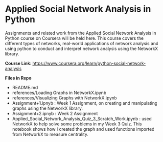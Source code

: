 # Applied Social Network Analysis in Python

Assignments and related work from the Applied Social Network Analysis in Python course on Coursera will be held here. This course covers the different types of networks, real-world applications of network analysis and using python to conduct and interpret network analysis using the NetworkX library. 

**Course Link**: https://www.coursera.org/learn/python-social-network-analysis

**Files in Repo**
* README.md
* references/Loading Graphs in NetworkX.ipynb
* references/Visualizing Graphs with NetworkX.ipynb
* Assignment+1.ipnyb : Week 1 Assignment, on creating and manipulating graphs using the NetworkX library. 
* Assignment+2.ipnyb : Week 2 Assignment
* Applied_Social_Network_Analysis_Quiz_3_Scratch_Work.ipynb : used NetworkX to help solve some problems in my Week 3 Quiz. This notebook shows how I created the graph and used functions imported from NetworkX to measure centrality. 



